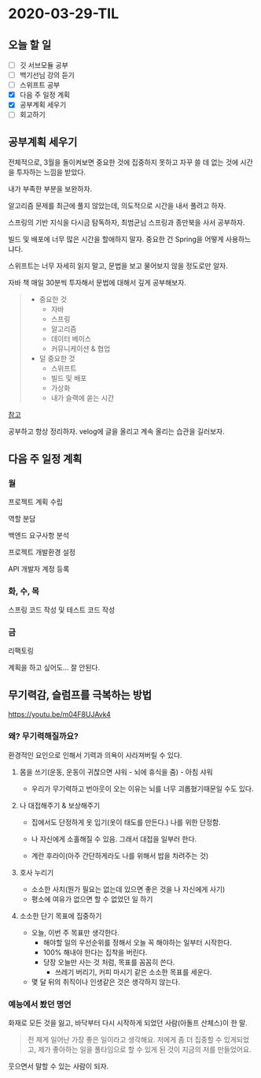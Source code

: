 # 2020-03-29-TIL

## 오늘 할 일

- [ ] 깃 서브모듈 공부
- [ ] 백기선님 강의 듣기
- [ ] 스위프트 공부
- [x] 다음 주 일정 계획
- [x] 공부계획 세우기
- [ ] 회고하기

## 공부계획 세우기

전체적으로, 3월을 돌이켜보면 중요한 것에 집중하지 못하고 자꾸 쓸 데 없는 것에 시간을 투자하는 느낌을 받았다.

내가 부족한 부분을 보완하자.

알고리즘 문제를 최근에 풀지 않았는데, 의도적으로 시간을 내서 풀려고 하자.

스프링의 기반 지식을 다시금 탐독하자, 최범균님 스프링과 종만북을 사서 공부하자.

빌드 및 배포에 너무 많은 시간을 할애하지 말자. 중요한 건 Spring을 어떻게 사용하느냐다.

스위프트는 너무 자세히 읽지 말고, 문법을 보고 물어보지 않을 정도로만 알자.

자바 책 매일 30분씩 투자해서 문법에 대해서 깊게 공부해보자.

> - 중요한 것
>   - 자바
>   - 스프링
>   - 알고리즘
>   - 데이터 베이스
>   - 커뮤니케이션 & 협업
> - 덜 중요한 것
>   - 스위프트
>   - 빌드 및 배포
>   - 가상화
>   - 내가 슬랙에 쏟는 시간

[참고](https://blog.naver.com/gngh0101/221295353117)

공부하고 항상 정리하자. velog에 글을 올리고 계속 올리는 습관을 길러보자.

## 다음 주 일정 계획

### 월

프로젝트 계획 수립

역할 분담

백엔드 요구사항 분석

프로젝트 개발환경 설정

API 개발자 계정 등록

### 화, 수, 목

스프링 코드 작성 및 테스트 코드 작성

### 금

리팩토링

계획을 하고 싶어도... 잘 안된다.

## 무기력감, 슬럼프를 극복하는 방법

https://youtu.be/m04F8UJAvk4

### 왜? 무기력해질까요?

환경적인 요인으로 인해서 기력과 의욕이 사라져버릴 수 있다.

1. 몸을 쓰기(운동, 운동이 귀찮으면 샤워 - 뇌에 휴식을 줌) - 아침 샤워

   - 우리가 무기력하고 번아웃이 오는 이유는 뇌를 너무 괴롭혔기때문일 수도 있다.

2. 나 대접해주기 & 보상해주기

   - 집에서도 단정하게 옷 입기(옷이 태도를 만든다.) 나를 위한 단정함.

   - 나 자신에게 소홀해질 수 있음. 그래서 대접을 일부러 한다.
   - 계란 후라이(아주 간단하게라도 나를 위해서 밥을 차려주는 것)

3. 호사 누리기

   - 소소한 사치(뭔가 필요는 없는데 있으면 좋은 것을 나 자신에게 사기)
   - 평소에 여유가 없으면 할 수 없었던 일 하기

4. 소소한 단기 목표에 집중하기

   - 오늘, 이번 주 목표만 생각한다.
     - 해야할 일의 우선순위를 정해서 오늘 꼭 해야하는 일부터 시작한다.
     - 100% 해내야 한다는 집착을 버린다.
     - 당장 오늘만 사는 것 처럼, 목표를 꼼꼼히 쓴다.
       - 쓰레기 버리기, 커피 마시기 같은 소소한 목표를 세운다.
   - 몇 달 뒤의 취직이나 인생같은 것은 생각하지 않는다.

### 예능에서 봤던 명언

화재로 모든 것을 잃고, 바닥부터 다시 시작하게 되었던 사람(아돌프 산체스)이 한 말.

> 전 제게 일어난 가장 좋은 일이라고 생각해요.
> 저에게 좀 더 집중할 수 있게되었고, 제가 좋아하는 일을 풀타임으로 할 수 있게 된 것이 지금의 저를 만들었어요.

웃으면서 말할 수 있는 사람이 되자.

